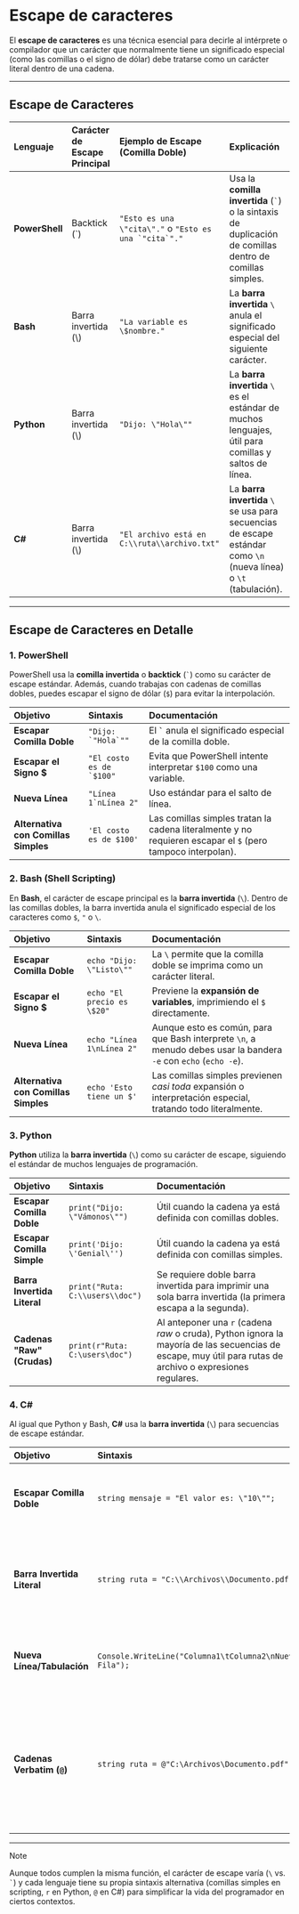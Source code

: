 # Escape de caracteres

El **escape de caracteres** es una técnica esencial para decirle al intérprete o compilador que un carácter que normalmente tiene un significado especial (como las comillas o el signo de dólar) debe tratarse como un carácter literal dentro de una cadena.

---

## Escape de Caracteres

| Lenguaje | Carácter de Escape Principal | Ejemplo de Escape (Comilla Doble) | Explicación |
| :--- | :--- | :--- | :--- |
| **PowerShell** | Backtick (\`) | `"Esto es una \"cita\"."` o ```"Esto es una `"cita`"."``` | Usa la **comilla invertida** (``` ` ```) o la sintaxis de duplicación de comillas dentro de comillas simples. |
| **Bash** | Barra invertida (\\) | `"La variable es \$nombre."` | La **barra invertida** `\` anula el significado especial del siguiente carácter. |
| **Python** | Barra invertida (\\) | `"Dijo: \"Hola\""` | La **barra invertida** `\` es el estándar de muchos lenguajes, útil para comillas y saltos de línea. |
| **C\#** | Barra invertida (\\) | `"El archivo está en C:\\ruta\\archivo.txt"` | La **barra invertida** `\` se usa para secuencias de escape estándar como `\n` (nueva línea) o `\t` (tabulación). |

---

## Escape de Caracteres en Detalle

### 1. PowerShell

PowerShell usa la **comilla invertida** o **backtick** (``` ` ```) como su carácter de escape estándar. Además, cuando trabajas con cadenas de comillas dobles, puedes escapar el signo de dólar (`$`) para evitar la interpolación.

| Objetivo | Sintaxis | Documentación |
| :--- | :--- | :--- |
| **Escapar Comilla Doble** | ```"Dijo: `"Hola`""``` | El **``` ` ```** anula el significado especial de la comilla doble. |
| **Escapar el Signo \$** | ```"El costo es de `$100"``` | Evita que PowerShell intente interpretar `$100` como una variable. |
| **Nueva Línea** | ```"Línea 1`nLínea 2"``` | Uso estándar para el salto de línea. |
| **Alternativa con Comillas Simples** | `'El costo es de $100'` | Las comillas simples tratan la cadena literalmente y no requieren escapar el `$` (pero tampoco interpolan). |

### 2. Bash (Shell Scripting)

En **Bash**, el carácter de escape principal es la **barra invertida** (`\`). Dentro de las comillas dobles, la barra invertida anula el significado especial de los caracteres como `$`, `"` o `\`.

| Objetivo | Sintaxis | Documentación |
| :--- | :--- | :--- |
| **Escapar Comilla Doble** | `echo "Dijo: \"Listo\""` | La `\` permite que la comilla doble se imprima como un carácter literal. |
| **Escapar el Signo \$** | `echo "El precio es \$20"` | Previene la **expansión de variables**, imprimiendo el `$` directamente. |
| **Nueva Línea** | `echo "Línea 1\nLínea 2"` | Aunque esto es común, para que Bash interprete `\n`, a menudo debes usar la bandera `-e` con `echo` (`echo -e`). |
| **Alternativa con Comillas Simples** | `echo 'Esto tiene un $'` | Las comillas simples previenen *casi toda* expansión o interpretación especial, tratando todo literalmente. |

### 3. Python

**Python** utiliza la **barra invertida** (`\`) como su carácter de escape, siguiendo el estándar de muchos lenguajes de programación.

| Objetivo | Sintaxis | Documentación |
| :--- | :--- | :--- |
| **Escapar Comilla Doble** | `print("Dijo: \"Vámonos\"")` | Útil cuando la cadena ya está definida con comillas dobles. |
| **Escapar Comilla Simple** | `print('Dijo: \'Genial\'')` | Útil cuando la cadena ya está definida con comillas simples. |
| **Barra Invertida Literal** | `print("Ruta: C:\\users\\doc")` | Se requiere doble barra invertida para imprimir una sola barra invertida (la primera escapa a la segunda). |
| **Cadenas "Raw" (Crudas)** | `print(r"Ruta: C:\users\doc")` | Al anteponer una `r` (cadena *raw* o cruda), Python ignora la mayoría de las secuencias de escape, muy útil para rutas de archivo o expresiones regulares. |

### 4. C\#

Al igual que Python y Bash, **C#** usa la **barra invertida** (`\`) para secuencias de escape estándar.

| Objetivo | Sintaxis | Documentación |
| :--- | :--- | :--- |
| **Escapar Comilla Doble** | `string mensaje = "El valor es: \"10\"";` | Permite incrustar comillas dobles dentro de una cadena de comillas dobles. |
| **Barra Invertida Literal** | `string ruta = "C:\\Archivos\\Documento.pdf";` | Se necesita doble barra invertida `\\` para representar una barra invertida literal en la cadena. |
| **Nueva Línea/Tabulación** | `Console.WriteLine("Columna1\tColumna2\nNueva Fila");` | Secuencias de escape tradicionales (`\t` para tabulación, `\n` para nueva línea). |
| **Cadenas Verbatim (`@`)** | `string ruta = @"C:\Archivos\Documento.pdf";` | El prefijo **`@`** (cadena *verbatim*) trata el contenido de la cadena literalmente, anulando la necesidad de doble barra invertida, ideal para rutas de archivo. |

---

> [!NOTE]
> Aunque todos cumplen la misma función, el carácter de escape varía (`\` vs. ``` ` ```) y cada lenguaje tiene su propia sintaxis alternativa (comillas simples en scripting, `r` en Python, `@` en C#) para simplificar la vida del programador en ciertos contextos.
